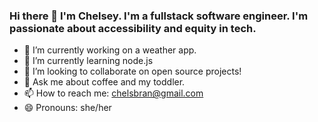### Hi there 👋 I'm Chelsey. I'm a fullstack software engineer. I'm passionate about accessibility and equity in tech.

- 🔭 I’m currently working on a weather app.
- 🌱 I’m currently learning node.js
- 👯 I’m looking to collaborate on open source projects!
- 💬 Ask me about coffee and my toddler.
- 📫 How to reach me: chelsbran@gmail.com
- 😄 Pronouns: she/her
